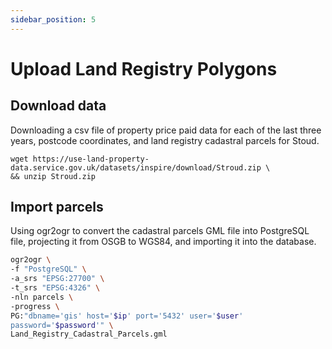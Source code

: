 ```yaml
---
sidebar_position: 5
---
```


# Upload Land Registry Polygons

## Download data

Downloading a csv file of property price paid data for each of the last three years, postcode coordinates,
and land registry cadastral parcels for Stoud.

```
wget https://use-land-property-
data.service.gov.uk/datasets/inspire/download/Stroud.zip \
&& unzip Stroud.zip
```

## Import parcels

Using ogr2ogr to convert the cadastral parcels GML file into PostgreSQL file, projecting it from OSGB
to WGS84, and importing it into the database.

``` bash
ogr2ogr \
-f "PostgreSQL" \
-a_srs "EPSG:27700" \
-t_srs "EPSG:4326" \
-nln parcels \
-progress \
PG:"dbname='gis' host='$ip' port='5432' user='$user'
password='$password'" \
Land_Registry_Cadastral_Parcels.gml
```